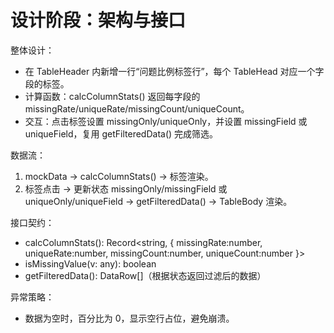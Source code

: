 # 设计阶段：架构与接口

整体设计：
- 在 TableHeader 内新增一行“问题比例标签行”，每个 TableHead 对应一个字段的标签。
- 计算函数：calcColumnStats() 返回每字段的 missingRate/uniqueRate/missingCount/uniqueCount。
- 交互：点击标签设置 missingOnly/uniqueOnly，并设置 missingField 或 uniqueField，复用 getFilteredData() 完成筛选。

数据流：
1. mockData -> calcColumnStats() -> 标签渲染。
2. 标签点击 -> 更新状态 missingOnly/missingField 或 uniqueOnly/uniqueField -> getFilteredData() -> TableBody 渲染。

接口契约：
- calcColumnStats(): Record<string, { missingRate:number, uniqueRate:number, missingCount:number, uniqueCount:number }>
- isMissingValue(v: any): boolean
- getFilteredData(): DataRow[]（根据状态返回过滤后的数据）

异常策略：
- 数据为空时，百分比为 0，显示空行占位，避免崩溃。